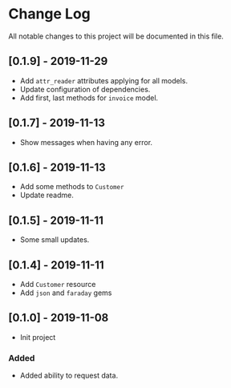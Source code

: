 # Change Log

All notable changes to this project will be documented in this file.

## [0.1.9] - 2019-11-29

- Add `attr_reader` attributes applying for all models.
- Update configuration of dependencies.
- Add first, last methods for `invoice` model.

## [0.1.7] - 2019-11-13

- Show messages when having any error.

## [0.1.6] - 2019-11-13

- Add some methods to `Customer`
- Update readme.

## [0.1.5] - 2019-11-11

- Some small updates.

## [0.1.4] - 2019-11-11

- Add `Customer` resource
- Add `json` and `faraday` gems

## [0.1.0] - 2019-11-08

- Init project

### Added

- Added ability to request data.
